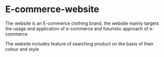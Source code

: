 # E-commerce-website
The website is an E-commerce clothing brand, the website mainly targets the usage and application of e-commerce and futuristic approach of e-commerce

The website includes feature of searching product on the basis of their colour and style
